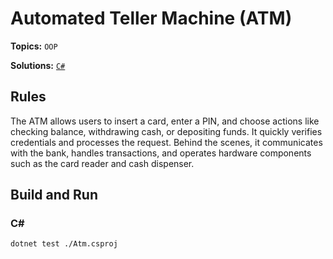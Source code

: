 # Automated Teller Machine (ATM)

**Topics:** `OOP`

**Solutions:** [`C#`](../../src/csharp/oop/Atm)

## Rules

The ATM allows users to insert a card, enter a PIN, and choose actions like checking balance, withdrawing cash, or depositing funds. It quickly verifies credentials and processes the request. Behind the scenes, it communicates with the bank, handles transactions, and operates hardware components such as the card reader and cash dispenser.

## Build and Run

### C#

``` bash
dotnet test ./Atm.csproj
```
